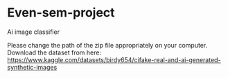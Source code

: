 # Even-sem-project
Ai image classifier

Please change the path of the zip file appropriately on your computer.
Download the dataset from here: https://www.kaggle.com/datasets/birdy654/cifake-real-and-ai-generated-synthetic-images
